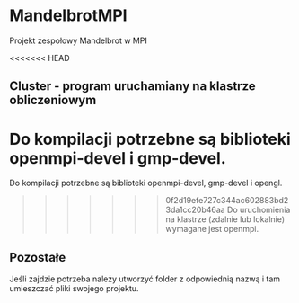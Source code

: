 # MandelbrotMPI
Projekt zespołowy Mandelbrot w MPI

<<<<<<< HEAD

## Cluster - program uruchamiany na klastrze obliczeniowym
Do kompilacji potrzebne są biblioteki openmpi-devel i gmp-devel. 
=======
Do kompilacji potrzebne są biblioteki openmpi-devel, gmp-devel i opengl. 
>>>>>>> 0f2d19efe727c344ac602883bd23da1cc20b46aa
Do uruchomienia na klastrze (zdalnie lub lokalnie) wymagane jest openmpi.

## Pozostałe
Jeśli zajdzie potrzeba należy utworzyć folder z odpowiednią nazwą i tam umieszczać pliki swojego projektu.
